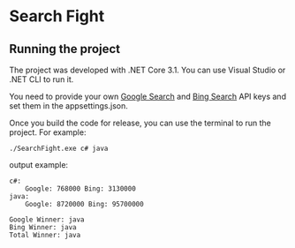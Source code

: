 # Search Fight

## Running the project

The project was developed with .NET Core 3.1. You can use Visual Studio or .NET CLI to run it.

You need to provide your own [Google Search](https://developers.google.com/custom-search/v1/overview) and [Bing Search](https://docs.microsoft.com/en-us/bing/search-apis/bing-web-search/create-bing-search-service-resource) API keys and set them in the appsettings.json.

Once you build the code for release, you can use the terminal to run the project. For example:

```
./SearchFight.exe c# java
```

output example:

```
c#:
    Google: 768000 Bing: 3130000
java:
    Google: 8720000 Bing: 95700000

Google Winner: java
Bing Winner: java
Total Winner: java
```